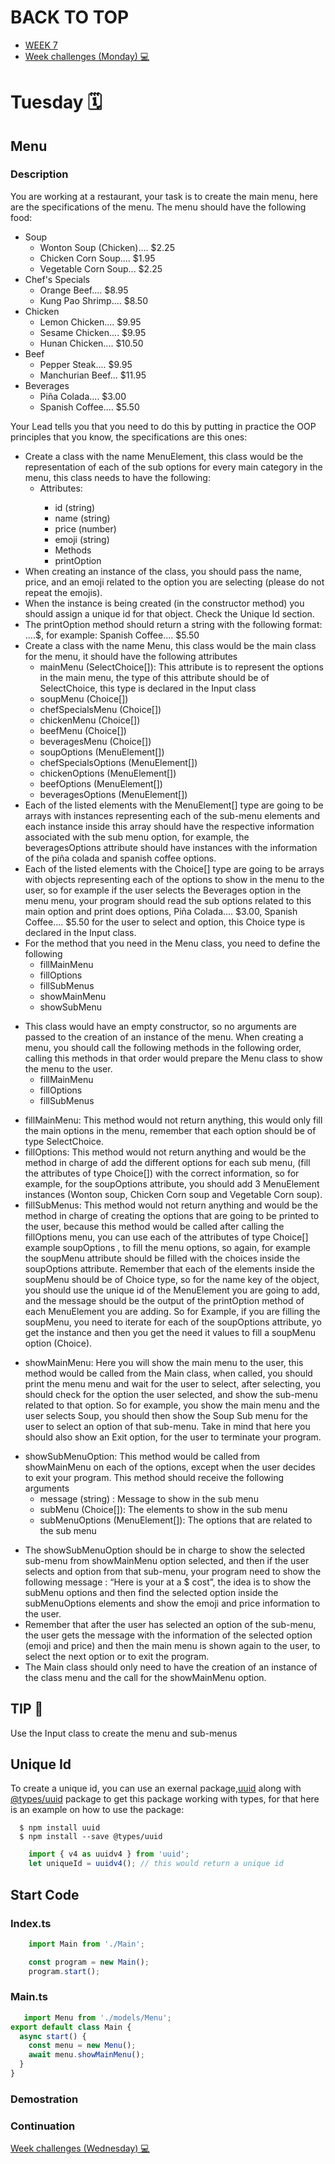 # BACK TO TOP
<ul>
<li><a href="https://github.com/Lesdith/core-code-from-scratch-readme/blob/main/Weeks/Week%207%20Typescript/Week%207.md"> WEEK 7 </a> </li>
<li><a href="https://github.com/Lesdith/core-code-from-scratch-readme/blob/main/Weeks/Week%207%20Typescript/Week%20challenges%20(Monday).md"> Week challenges (Monday) 💻 </a> </li>
</ul>
    

# Tuesday 🗓️
## Menu
### Description 
You are working at a restaurant, your task is to create the main menu, here are the specifications of the menu. The menu should have the following food:
<ul>
  <li>
  Soup
    <ul>
      <li> Wonton Soup (Chicken).... $2.25 </li>
      <li> Chicken Corn Soup.... $1.95 </li>
      <li> Vegetable Corn Soup... $2.25 </li>
    </ul>
  </li>
  <li>
    Chef's Specials
    <ul>
      <li> Orange Beef.... $8.95</li>
      <li> Kung Pao Shrimp.... $8.50</li>
    </ul>
  </li>
   <li>
    Chicken
    <ul>
      <li> Lemon Chicken.... $9.95 </li>
      <li> Sesame Chicken.... $9.95 </li>
      <li> Hunan Chicken.... $10.50 </li>
    </ul>
  </li>
   <li>
      Beef
    <ul>
      <li> Pepper Steak.... $9.95 </li>
      <li> Manchurian Beef... $11.95 </li>
    </ul>
  </li>
 <li>
    Beverages
    <ul>
      <li> Piña Colada.... $3.00 </li>
      <li> Spanish Coffee.... $5.50 </li>
    </ul>
  </li>
  </ul>

Your Lead tells you that you need to do this by putting in practice the OOP principles that you know, the specifications are this ones:

<ul>
  <li> 
   Create a class with the name MenuElement, this class would be the representation of each of the sub options for every main category in the menu, this class needs to    have the following:
    <ul>
      <li> Attributes:</li>
      <ul>
        <li> id (string) </li>
        <li> name (string) </li>
        <li> price (number) </li>
        <li> emoji (string) </li>
        <li> Methods </li>
        <li> printOption </li>
      </ul>
    </ul>
  </li>
    <li>When creating an instance of the class, you should pass the name, price, and an emoji related to the option you are selecting (please do not repeat the           emojis). </li>
   <li> When the instance is being created (in the constructor method) you should assign a unique id for that object. Check the Unique Id section.  </li>
   <li> The printOption method should return a string with the following format: <NAME_OF_THE_OPTION>....$<PRICE_OF_THE_OPTION>, for example: Spanish Coffee.... $5.50    </li>
   <li> 
    Create a class with the name Menu, this class would be the main class for the menu, it should have the following attributes
    <ul>
        <li> mainMenu (SelectChoice[]): This attribute is to represent the options in the main menu, the type of this attribute should be of SelectChoice, this type is declared in the Input class</li>
        <li> soupMenu (Choice[]) </li>
        <li> chefSpecialsMenu (Choice[]) </li>
        <li> chickenMenu (Choice[]) </li>
        <li> beefMenu (Choice[]) </li>
        <li> beveragesMenu (Choice[]) </li>
        <li> soupOptions (MenuElement[]) </li>
        <li> chefSpecialsOptions (MenuElement[]) </li>
        <li> chickenOptions (MenuElement[]) </li>
        <li> beefOptions (MenuElement[]) </li>
        <li> beveragesOptions (MenuElement[]) </li>
    </ul>
     <li>Each of the listed elements with the MenuElement[] type are going to be arrays with instances representing each of the sub-menu elements and each instance inside this array should have the respective information associated with the sub menu option, for example, the beveragesOptions attribute should have instances with the information of the piña colada and spanish coffee options.
     </li>
     <li>
       Each of the listed elements with the Choice[] type are going to be arrays with objects representing each of the options to show in the menu to the user, so for example if the user selects the Beverages option in the menu menu, your program should read the sub options related to this main option and print does options, Piña Colada.... $3.00, Spanish Coffee.... $5.50 for the user to select and option, this Choice type is declared in the Input class.
     </li>
     <li>
       For the method that you need in the Menu class, you need to define the following
       <ul><li> fillMainMenu </li> 
        <li> fillOptions </li> 
        <li> fillSubMenus </li>
        <li> showMainMenu </li>
        <li> showSubMenu </li>
       </ul>
     </li>
  </li>
  </ul>
<ul>
  <li> This class would have an empty constructor, so no arguments are passed to the creation of an instance of the menu.
When creating a menu, you should call the following methods in the following order, calling this methods in that order would prepare the Menu class to show the menu to the user. 
    <ul> 
        <li> fillMainMenu </li>
        <li> fillOptions </li>
        <li> fillSubMenus</li>
    </ul>
  </li>
</ul>
<ul>
  <li>
    fillMainMenu: This method would not return anything, this would only fill the main options in the menu, remember that each option should be of type SelectChoice.
  </li>
  <li>
    fillOptions: This method would not return anything and would be the method in charge of add the different options for each sub menu, (fill the attributes of type Choice[]) with the correct information, so for example, for the soupOptions attribute, you should add 3 MenuElement instances (Wonton soup, Chicken Corn soup and Vegetable Corn soup).
  </li>
  <li>
    fillSubMenus: This method would not return anything and would be the method in charge of creating the options that are going to be printed to the user, because this method would be called after calling the fillOptions menu, you can use each of the attributes of type Choice[] example soupOptions , to fill the menu options, so again, for example the soupMenu attribute should be filled with the choices inside the soupOptions attribute. Remember that each of the elements inside the soupMenu should be of Choice type, so for the name key of the object, you should use the unique id of the MenuElement you are going to add, and the message should be the output of the printOption method of each MenuElement you are adding. So for Example, if you are filling the soupMenu, you need to iterate for each of the soupOptions attribute, yo get the instance and then you get the need it values to fill a soupMenu option (Choice).
  </li>
  <li>
    
showMainMenu: Here you will show the main menu to the user, this method would be called from the Main class, when called, you should print the menu menu and wait for the user to select, after selecting, you should check for the option the user selected, and show the sub-menu related to that option. So for example, you show the main menu and the user selects Soup, you should then show the Soup Sub menu for the user to select an option of that sub-menu. Take in mind that here you should also show an Exit option, for the user to terminate your program.
  </li>
  <li>
    showSubMenuOption: This method would be called from showMainMenu on each of the options, except when the user decides to exit your program. This method should         receive the following arguments
    <ul>
      <li>
        message (string) : Message to show in the sub menu
      </li>
       <li>
        subMenu (Choice[]): The elements to show in the sub menu
      </li>
       <li>
        subMenuOptions (MenuElement[]): The options that are related to the sub menu
      </li>
    </ul>
  </li>
</ul>

<ul>
  <li> 
    The showSubMenuOption should be in charge to show the selected sub-menu from showMainMenu option selected, and then if the user selects and option from that sub-menu, your program need to show the following message : “Here is your <EMOJI_OF_THE_SELECTED_OPTION> at a $<PRICE_OF_THE_SELECTED_OPTION> cost”, the idea is to show the subMenu options and then find the selected option inside the subMenuOptions elements and show the emoji and price information to the user.
  </li>
  <li>
   Remember that after the user has selected an option of the sub-menu, the user gets the message with the information of the selected option (emoji and price) and then the main menu is shown again to the user, to select the next option or to exit the program.
  </li>
  <li>
  The Main class should only need to have the creation of an instance of the class menu and the call for the showMainMenu option.
    </li>
</ul>


## TIP 📖
Use the Input class to create the menu and sub-menus
    
## Unique Id
To create a unique id, you can use an exernal package,<a href="https://www.npmjs.com/package/uuid">uuid</a> along with <a href="https://www.npmjs.com/package/@types/uuid">@types/uuid</a> package to get this package working with types, for that here is an example on how to use the package:
  
```
  $ npm install uuid
  $ npm install --save @types/uuid 
```
  
```typescript
    import { v4 as uuidv4 } from 'uuid';
    let uniqueId = uuidv4(); // this would return a unique id  
```

    
## Start Code 
### Index.ts
```typescript
    import Main from './Main';

    const program = new Main();
    program.start();
```
### Main.ts
```typescript
   import Menu from './models/Menu';
export default class Main {
  async start() {
    const menu = new Menu();
    await menu.showMainMenu();
  }
}   
```
### Demostration
    
### Continuation    
<a href="https://github.com/Lesdith/core-code-from-scratch-readme/blob/main/Weeks/Week%207%20Typescript/Week%20challenges%20(Wednesday).md"> Week challenges (Wednesday) 💻</a>
    
